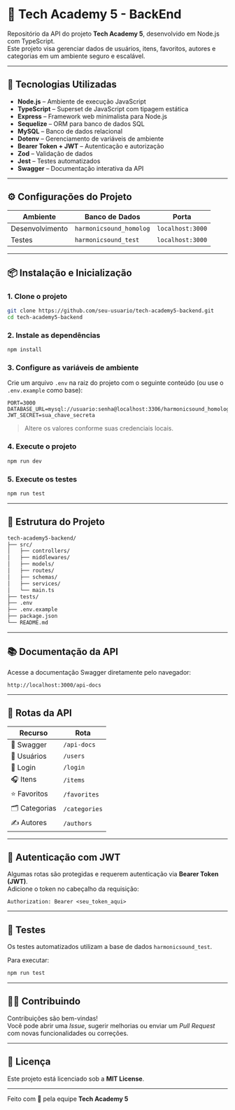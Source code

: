 # 🚀 Tech Academy 5 - BackEnd

Repositório da API do projeto **Tech Academy 5**, desenvolvido em Node.js com TypeScript.  
Este projeto visa gerenciar dados de usuários, itens, favoritos, autores e categorias em um ambiente seguro e escalável.

---

## 🧰 Tecnologias Utilizadas

- **Node.js** – Ambiente de execução JavaScript
- **TypeScript** – Superset de JavaScript com tipagem estática
- **Express** – Framework web minimalista para Node.js
- **Sequelize** – ORM para banco de dados SQL
- **MySQL** – Banco de dados relacional
- **Dotenv** – Gerenciamento de variáveis de ambiente
- **Bearer Token + JWT** – Autenticação e autorização
- **Zod** – Validação de dados
- **Jest** – Testes automatizados
- **Swagger** – Documentação interativa da API

---

## ⚙️ Configurações do Projeto

| Ambiente         | Banco de Dados           | Porta             |
|------------------|--------------------------|-------------------|
| Desenvolvimento  | `harmonicsound_homolog`  | `localhost:3000`  |
| Testes           | `harmonicsound_test`     | `localhost:3000`  |

---

## 📦 Instalação e Inicialização

### 1. Clone o projeto

```bash
git clone https://github.com/seu-usuario/tech-academy5-backend.git
cd tech-academy5-backend
```

### 2. Instale as dependências

```bash
npm install
```

### 3. Configure as variáveis de ambiente

Crie um arquivo `.env` na raiz do projeto com o seguinte conteúdo (ou use o `.env.example` como base):

```env
PORT=3000
DATABASE_URL=mysql://usuario:senha@localhost:3306/harmonicsound_homolog
JWT_SECRET=sua_chave_secreta
```

> Altere os valores conforme suas credenciais locais.

### 4. Execute o projeto

```bash
npm run dev
```

### 5. Execute os testes

```bash
npm run test
```

---

## 📁 Estrutura do Projeto

```bash
tech-academy5-backend/
├── src/
│   ├── controllers/
│   ├── middlewares/
│   ├── models/
│   ├── routes/
│   ├── schemas/
│   ├── services/
│   └── main.ts
├── tests/
├── .env
├── .env.example
├── package.json
└── README.md
```

---

## 📚 Documentação da API

Acesse a documentação Swagger diretamente pelo navegador:

```
http://localhost:3000/api-docs
```

---

## 🔗 Rotas da API

| Recurso        | Rota                   |
|----------------|------------------------|
| 📘 Swagger      | `/api-docs`            |
| 👤 Usuários     | `/users`               |
| 🔐 Login        | `/login`               |
| 🎧 Itens        | `/items`               |
| ⭐ Favoritos     | `/favorites`           |
| 🗂 Categorias    | `/categories`          |
| ✍️ Autores      | `/authors`             |

---

## 🔐 Autenticação com JWT

Algumas rotas são protegidas e requerem autenticação via **Bearer Token (JWT)**.  
Adicione o token no cabeçalho da requisição:

```http
Authorization: Bearer <seu_token_aqui>
```

---

## 🧪 Testes

Os testes automatizados utilizam a base de dados `harmonicsound_test`.

Para executar:

```bash
npm run test
```

---

## 🧑‍💻 Contribuindo

Contribuições são bem-vindas!  
Você pode abrir uma *Issue*, sugerir melhorias ou enviar um *Pull Request* com novas funcionalidades ou correções.

---

## 📄 Licença

Este projeto está licenciado sob a **MIT License**.

---

Feito com 💙 pela equipe **Tech Academy 5**
